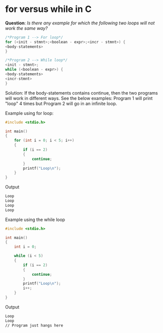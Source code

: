 # for versus while in C

**Question**: *Is there any example for which the following two loops will not work the same way?*

```c
/*Program 1 --> For loop*/
for (<init - stmnt>;<boolean - expr>;<incr - stmnt>) {
<body-statements>
}

/*Program 2 --> While loop*/
<init - stmnt>;
while (<boolean - expr>) {
<body-statements> 
<incr-stmnt>
}
```

Solution: If the body-statements contains continue, then the two programs will work in different ways. See the below examples: Program 1 will print "loop" 4 times but Program 2 will go in an infinite loop.

Example using for loop:

```c
#include <stdio.h>

int main()
{
    for (int i = 0; i < 5; i++)
    {
        if (i == 2)
        {
            continue;
        }
        printf("Loop\n");
    }
}
```

Output

```bash
Loop
Loop
Loop
Loop
```

Example using the while loop

```c
#include <stdio.h>

int main()
{
    int i = 0;

    while (i < 5)
    {
        if (i == 2)
        {
            continue;
        }
        printf("Loop\n");
        i++;
    }
}
```

Output

```bash
Loop
Loop
// Program just hangs here
```
